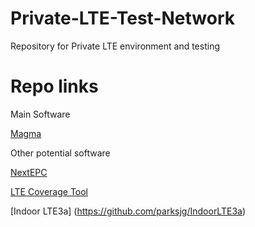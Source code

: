 # Private-LTE-Test-Network
Repository for Private LTE environment and testing

# Repo links

Main Software

[Magma](https://facebookincubator.github.io/magma/docs/basics/introduction)



Other potential software

[NextEPC](https://github.com/nextepc/nextepc)

[LTE Coverage Tool](https://github.com/usnistgov/LTECoverageTool)

[Indoor LTE3a] (https://github.com/parksjg/IndoorLTE3a)


